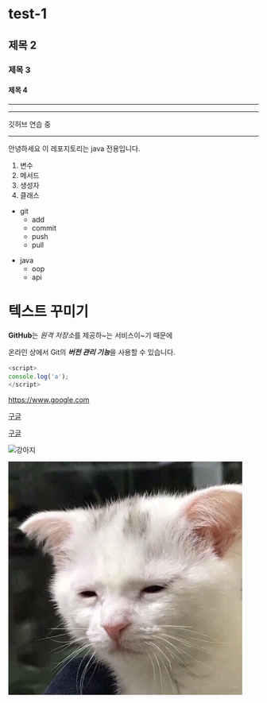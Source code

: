 # test-1
## 제목 2
### 제목 3
#### 제목 4
---
***
깃허브
연습
중
* * *
안녕하세요 이 레포지토리는 java 전용입니다.

1. 변수
2. 메서드
3. 생성자
4. 클래스

- git
    - add
    - commit
    - push
    - pull
 
+ java
  * oop
  * api

# 텍스트 꾸미기

**GitHub**는 *원격 저장소*를 제공하~는 서비스이~기 때문에

온라인 상에서 Git의 ***버전 관리 기능***을 사용할 수 있습니다.

```javascript
<script>
console.log('a');
</script>
```

<https://www.google.com>

[구글](https://www.google.com)

[구글](https://www.google.com, "구글링은 여기서")

![강아지](https://www.google.com/logos/doodles/2021/seasonal-holidays-2021-6753651837109324-6752733080595603-cst.gif)

![now me](./cat.png)
